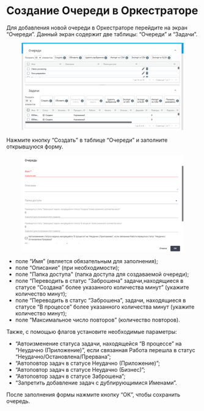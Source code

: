 # Создание Очереди в Оркестраторе

Для добавления новой очереди в Оркестраторе перейдите на экран “Очереди”. Данный экран содержит две таблицы: “Очереди” и “Задачи”.

<figure><img src="../../../.gitbook/assets/изображение (36).png" alt=""><figcaption></figcaption></figure>

Нажмите кнопку “Создать” в таблице “Очереди” и заполните открывшуюся форму.

<figure><img src="../../../.gitbook/assets/изображение (37).png" alt=""><figcaption></figcaption></figure>

* поле “Имя” (является обязательным для заполнения);
* поле “Описание”  (при необходимости);
* поле "Папка доступа" (папка доступа для создаваемой очереди);
* поле “Переводить в статус “Заброшена” задачи,находящиеся в статусе “Создана” более указанного количества минут” (укажите количество минут);
* поле “Переводить в статус “Заброшена”, задачи, находящиеся в статусе “В процессе” более указанного количества минут (укажите количество минут);
* поле “Максимальное число повторов” (количество повторов).

Также, с помощью флагов установите необходимые параметры:

* “Автоизменение статуса задачи, находящейся “В процессе” на “Неудачно (Приложение)”, если связанная Работа перешла в статус “Неудачно/Остановлена/Прервана”;
* “Автоповтор задач в статусе Неудачно (Приложение)”;
* “Автоповтор задач в статусе Неудачно (Бизнес)”;
* “Автоповтор задач в статусе Заброшена”;
* “Запретить добавление задач с дублирующимися Именами”.

После заполнения формы нажмите кнопку “ОК”, чтобы сохранить очередь.
